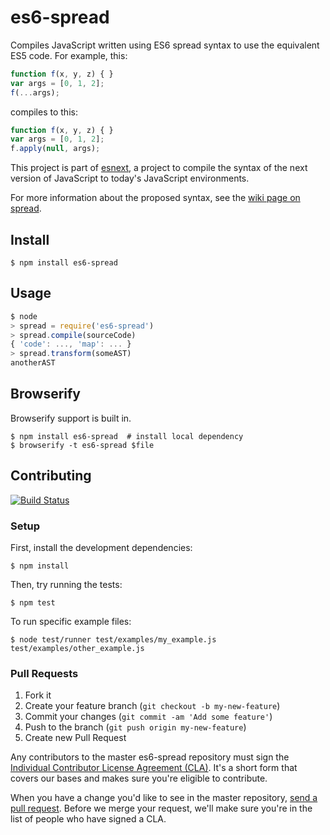 # es6-spread

Compiles JavaScript written using ES6 spread syntax to use the equivalent ES5
code. For example, this:

```js
function f(x, y, z) { }
var args = [0, 1, 2];
f(...args);
```

compiles to this:

```js
function f(x, y, z) { }
var args = [0, 1, 2];
f.apply(null, args);
```

This project is part of [esnext][esnext], a project to compile the syntax of
the next version of JavaScript to today's JavaScript environments.

For more information about the proposed syntax, see the [wiki page on
spread](http://tc39wiki.calculist.org/es6/spread/).

## Install

```
$ npm install es6-spread
```

## Usage

```js
$ node
> spread = require('es6-spread')
> spread.compile(sourceCode)
{ 'code': ..., 'map': ... }
> spread.transform(someAST)
anotherAST
```

## Browserify

Browserify support is built in.

```
$ npm install es6-spread  # install local dependency
$ browserify -t es6-spread $file
```

## Contributing

[![Build Status](https://travis-ci.org/square/es6-spread.png?branch=master)](https://travis-ci.org/square/es6-spread)

### Setup

First, install the development dependencies:

```
$ npm install
```

Then, try running the tests:

```
$ npm test
```

To run specific example files:

```
$ node test/runner test/examples/my_example.js test/examples/other_example.js
```

### Pull Requests

1. Fork it
2. Create your feature branch (`git checkout -b my-new-feature`)
3. Commit your changes (`git commit -am 'Add some feature'`)
4. Push to the branch (`git push origin my-new-feature`)
5. Create new Pull Request

Any contributors to the master es6-spread repository must sign the [Individual
Contributor License Agreement (CLA)][cla].  It's a short form that covers our
bases and makes sure you're eligible to contribute.

[cla]: https://spreadsheets.google.com/spreadsheet/viewform?formkey=dDViT2xzUHAwRkI3X3k5Z0lQM091OGc6MQ&ndplr=1

When you have a change you'd like to see in the master repository, [send a pull
request](https://github.com/square/es6-spread/pulls). Before we merge your
request, we'll make sure you're in the list of people who have signed a CLA.

[esnext]: https://github.com/square/esnext
